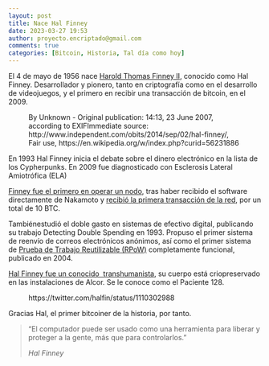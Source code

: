 ```yaml
---
layout: post
title: Nace Hal Finney
date: 2023-03-27 19:53
author: proyecto.encriptado@gmail.com
comments: true
categories: [Bitcoin, Historia, Tal día como hoy]
---
```

<!-- wp:paragraph {"style":{"elements":{"link":{"color":{"text":"#0745e3"}}}}} -->
<p class="has-link-color">El 4 de mayo de 1956 nace <a href="https://web.archive.org/web/20140403012916/http://www.finney.org/~hal/">Harold Thomas Finney II</a>, conocido como Hal Finney. Desarrollador y pionero, tanto en criptografía como en el desarrollo de videojuegos, y el primero en recibir una transacción de bitcoin, en el 2009.</p>
<!-- /wp:paragraph -->

<!-- wp:image {"align":"center","id":642,"sizeSlug":"full","linkDestination":"none"} -->
<figure class="wp-block-image aligncenter size-full"><img src="https://proyectobitcoin.com/wp-content/uploads/2023/03/4-de-mayo-1.jpg" alt="" class="wp-image-642"/><figcaption class="wp-element-caption">By Unknown - Original publication: 14:13, 23 June 2007, according to EXIFImmediate source: http://www.independent.com/obits/2014/sep/02/hal-finney/, Fair use, https://en.wikipedia.org/w/index.php?curid=56231886</figcaption></figure>
<!-- /wp:image -->

<!-- wp:paragraph -->
<p>En 1993 Hal Finney inicia el debate sobre el dinero electrónico en la lista de los Cypherpunks. En 2009 fue diagnosticado con Esclerosis Lateral Amiotrófica (ELA)</p>
<!-- /wp:paragraph -->

<!-- wp:paragraph {"style":{"elements":{"link":{"color":{"text":"#0745e3"}}}}} -->
<p class="has-link-color"><a href="https://www.criptonoticias.com/comunidad/hal-finney-primer-bitcoiner/">Finney fue el primero en operar un nodo,</a> tras haber recibido el software directamente de Nakamoto y <a href="https://www.washingtonpost.com/news/the-switch/wp/2014/01/03/hal-finney-received-the-first-bitcoin-transaction-heres-how-he-describes-it/">recibió la primera transacción de la red</a>, por un total de 10 BTC.</p>
<!-- /wp:paragraph -->

<!-- wp:paragraph {"style":{"elements":{"link":{"color":{"text":"#0745e3"}}}}} -->
<p class="has-link-color">Tambiénestudió el doble gasto en sistemas de efectivo digital, publicando su trabajo Detecting Double Spending en 1993. Propuso el primer sistema de reenvío de correos electrónicos anónimos, así como el primer sistema de <a href="https://nakamotoinstitute.org/rpow/">Prueba de Trabajo Reutilizable (RPoW)</a> completamente funcional, publicado en 2004.</p>
<!-- /wp:paragraph -->

<!-- wp:paragraph {"style":{"elements":{"link":{"color":{"text":"#0745e3"}}}}} -->
<p class="has-link-color"><a href="https://alfremancera.com/blog/historiacrypto-2-hal-finney-extropianos-bitcoin/">Hal Finney fue un conocido  transhumanista</a>, su cuerpo está criopreservado en las instalaciones de Alcor. Se le conoce como el Paciente 128.</p>
<!-- /wp:paragraph -->

<!-- wp:embed {"url":"https://twitter.com/halfin/status/1110302988","type":"rich","providerNameSlug":"twitter","responsive":true} -->
<figure class="wp-block-embed is-type-rich is-provider-twitter wp-block-embed-twitter"><div class="wp-block-embed__wrapper">
https://twitter.com/halfin/status/1110302988
</div></figure>
<!-- /wp:embed -->

<!-- wp:paragraph -->
<p>Gracias Hal, el primer bitcoiner de la historia, por tanto.</p>
<!-- /wp:paragraph -->

<!-- wp:quote -->
<blockquote class="wp-block-quote"><!-- wp:paragraph -->
<p>“El computador puede ser usado como una herramienta para liberar y proteger a la gente, más que para controlarlos.”</p>
<!-- /wp:paragraph --><cite>Hal Finney</cite></blockquote>
<!-- /wp:quote -->

<!-- wp:paragraph -->
<p></p>
<!-- /wp:paragraph -->

